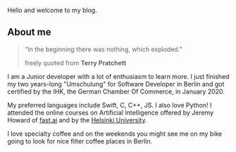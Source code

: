 Hello and welcome to my blog.

## About me


>  “In the beginning there was nothing, which exploded.” <figcaption>freely quoted from <strong>Terry Pratchett</strong></figcaption>


I am a Junior developer with a lot of enthusiasm to learn more. I just finished my two years-long "Umschulung" for Software Developer in Berlin and got certified by the IHK, the German Chamber Of Commerce, in January 2020. 

My preferred languages include Swift, C, C++, JS. I also love Python! I attended the online courses on Artificial Intelligence offered by Jeremy Howard of [fast.ai](https://course.fast.ai) and by the [Helsinki University](https://www.elementsofai.com). 

I love specialty coffee and on the weekends you might see me on my bike going to look for nice filter coffee places in Berlin. 
